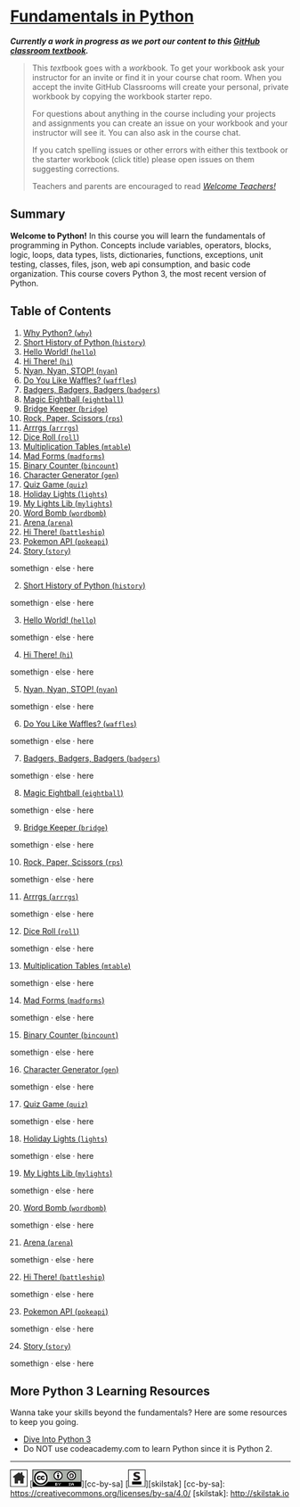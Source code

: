 # [Fundamentals in Python][work]
[work]: https://github.com/skilstak/pyfun-work/blob/gh-pages/README.md

***Currently a work in progress as we port our content to this [GitHub
classroom textbook][text-work].***

[text-work]: https://blog.skilstak.io/github-as-text-book-and-work-book-828ffada9542#.etr9ts7me

>  This *text*book goes with a *work*book. To get your workbook ask your
>  instructor for an invite or find it in your course chat room.
>  When you accept the invite GitHub Classrooms will create your 
>  personal, private workbook by copying the workbook starter repo.
> 
>  For questions about anything in the course including your projects
>  and assignments you can create an issue on your workbook and your
>  instructor will see it. You can also ask in the course chat.
> 
>  If you catch spelling issues or other errors with either this textbook
>  or the starter workbook (click title) please open issues on them
>  suggesting corrections.
>  
>  Teachers and parents are encouraged to
>  read [*Welcome Teachers!*](teachers/README.md)

## Summary
**Welcome to Python!** In this course you will learn the fundamentals
of programming in Python. Concepts include variables, operators,
blocks, logic, loops, data types, lists, dictionaries, functions,
exceptions, unit testing, classes, files, json, web api consumption,
and basic code organization. This course covers Python 3, the most
recent version of Python.

## Table of Contents
1. [Why Python? (`why`)](why/README.md)
2. [Short History of Python (`history`)](history/README.md)
3. [Hello World! (`hello`)](hello/README.md)
4. [Hi There! (`hi`)](hi/README.md)
5. [Nyan, Nyan, STOP! (`nyan`)](nyan/README.md)
6. [Do You Like Waffles? (`waffles`)](waffles/README.md)
7. [Badgers, Badgers, Badgers (`badgers`)](badgers/README.md)
8. [Magic Eightball (`eightball`)](eightball/README.md)
9. [Bridge Keeper (`bridge`)](bridge/README.md)
10. [Rock, Paper, Scissors (`rps`)](rps/README.md)
11. [Arrrgs (`arrrgs`)](arrrgs/README.md)
12. [Dice Roll (`roll`)](roll/README.md)
13. [Multiplication Tables (`mtable`)](mtable/README.md)
14. [Mad Forms (`madforms`)](madforms/README.md)
15. [Binary Counter (`bincount`)](bincount/README.md)
16. [Character Generator (`gen`)](gen/README.md)
17. [Quiz Game (`quiz`)](quiz/README.md)
18. [Holiday Lights (`lights`)](lights/README.md)
19. [My Lights Lib (`mylights`)](mylights/README.md)
20. [Word Bomb (`wordbomb`)](wordbomb/README.md)
21. [Arena (`arena`)](arena/README.md)
22. [Hi There! (`battleship`)](battleship/README.md)
23. [Pokemon API (`pokeapi`)](pokeapi/README.md)
24. [Story (`story`)](story/README.md)

somethign · else · here

2. [Short History of Python (`history`)](history/README.md)


somethign · else · here

3. [Hello World! (`hello`)](hello/README.md)


somethign · else · here

4. [Hi There! (`hi`)](hi/README.md)


somethign · else · here

5. [Nyan, Nyan, STOP! (`nyan`)](nyan/README.md)


somethign · else · here

6. [Do You Like Waffles? (`waffles`)](waffles/README.md)


somethign · else · here

7. [Badgers, Badgers, Badgers (`badgers`)](badgers/README.md)


somethign · else · here

8. [Magic Eightball (`eightball`)](eightball/README.md)


somethign · else · here

9. [Bridge Keeper (`bridge`)](bridge/README.md)


somethign · else · here

10. [Rock, Paper, Scissors (`rps`)](rps/README.md)


somethign · else · here

11. [Arrrgs (`arrrgs`)](arrrgs/README.md)


somethign · else · here

12. [Dice Roll (`roll`)](roll/README.md)


somethign · else · here

13. [Multiplication Tables (`mtable`)](mtable/README.md)


somethign · else · here

14. [Mad Forms (`madforms`)](madforms/README.md)


somethign · else · here

15. [Binary Counter (`bincount`)](bincount/README.md)


somethign · else · here

16. [Character Generator (`gen`)](gen/README.md)


somethign · else · here

17. [Quiz Game (`quiz`)](quiz/README.md)


somethign · else · here

18. [Holiday Lights (`lights`)](lights/README.md)


somethign · else · here

19. [My Lights Lib (`mylights`)](mylights/README.md)


somethign · else · here

20. [Word Bomb (`wordbomb`)](wordbomb/README.md)


somethign · else · here

21. [Arena (`arena`)](arena/README.md)


somethign · else · here

22. [Hi There! (`battleship`)](battleship/README.md)


somethign · else · here

23. [Pokemon API (`pokeapi`)](pokeapi/README.md)


somethign · else · here

24. [Story (`story`)](story/README.md)


somethign · else · here


## More Python 3 Learning Resources
Wanna take your skills beyond the fundamentals? Here are some
resources to keep you going.

* [Dive Into Python 3](http://www.diveintopython3.net)
* Do NOT use codeacademy.com to learn Python since it is Python 2.

---
[![home](/assets/home-bw.png)](/README.md)
[![cc-by-sa](/assets/cc-by-sa.png)][cc-by-sa]
[![skilstak](/assets/skilstak-logo-bw.png)][skilstak]
[cc-by-sa]: https://creativecommons.org/licenses/by-sa/4.0/
[skilstak]: http://skilstak.io


